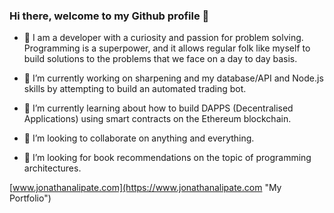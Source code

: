 ### Hi there, welcome to my Github profile 👋

- 🚶 I am a developer with a curiosity and passion for problem solving. Programming is a superpower, and it allows regular folk like myself to build solutions to the problems that we face on a day to day basis.

- 🔭 I’m currently working on sharpening and my database/API and Node.js skills by attempting to build an automated trading bot.

- 🌱 I’m currently learning about how to build DAPPS (Decentralised Applications) using smart contracts on the Ethereum blockchain.

- 👯 I’m looking to collaborate on anything and everything.

- 🤔 I’m looking for book recommendations on the topic of programming architectures.

[www.jonathanalipate.com](https://www.jonathanalipate.com "My Portfolio")
